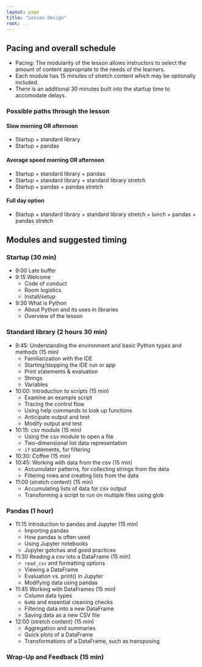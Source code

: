```yaml
---
layout: page
title: "Lesson Design"
root: ..
---
```


## Pacing and overall schedule

* Pacing: The modularity of the lesson allows instructors to select the amount of content
appropriate to the needs of the learners. 
* Each module has 15 minutes of stretch content which may be optionally included.
* There is an additional 30 minutes built into the startup time to accomodate delays. 

### Possible paths through the lesson

#### Slow morning OR afternoon
* Startup + standard library
* Startup + pandas 

#### Average speed morning OR afternoon            
* Startup + standard library + pandas
* Startup + standard library + standard library stretch
* Startup + pandas + pandas stretch
        
#### Full day option
* Startup + standard library + standard library stretch + lunch + pandas + pandas stretch


## Modules and suggested timing

### Startup (30 min)
* 9:00 Late buffer
* 9:15 Welcome
    * Code of conduct
    * Room logistics
    * Install/setup
* 9:30 What is Python
    * About Python and its uses in libraries
    * Overview of the lesson

### Standard library (2 hours 30 min)
* 9:45: Understanding the environment and basic Python types and methods (15 min)
    * Familiarization with the IDE 
    * Starting/stopping the IDE run or app
    * Print statements & evaluation
    * Strings
    * Variables
* 10:00: Introduction to scripts (15 min)
    * Examine an example script
    * Tracing the control flow
    * Using help commands to look up functions
    * Anticipate output and test
    * Modify output and test
* 10:15: csv module (15 min)
    * Using the csv module to open a file
    * Two-dimensional list data representation
    * `if` statements, for filtering
* 10:30: Coffee (15 min)
* 10:45: Working with data from the csv (15 min)
    * Accumulator patterns, for collecting strings from the data
    * Filtering rows and creating lists from the data
* 11:00 (stretch content) (15 min)
    * Accumulating lists of data for csv output
    * Transforming a script to run on multiple files using glob

### Pandas (1 hour)
* 11:15 Introduction to pandas and Jupyter (15 min)
    * Importing pandas 
    * How pandas is often used
    * Using Jupyter notebooks
    * Jupyter gotchas and good practices
* 11:30 Reading a csv into a DataFrame (15 min)
    * `read_csv` and formatting options
    * Viewing a DataFrame
    * Evaluation vs. print() in Jupyter
    * Modifying data using pandas
* 11:45 Working with DataFrames (15 min)
    * Column data types
    * `NaN`s and essential cleaning checks
    * Filtering data into a new DataFrame
    * Saving data as a new CSV file
* 12:00 (stretch content) (15 min)
    * Aggregation and summaries
    * Quick plots of a DataFrame
    * Transformations of a DataFrame, such as transposing

### Wrap-Up and Feedback (15 min)

